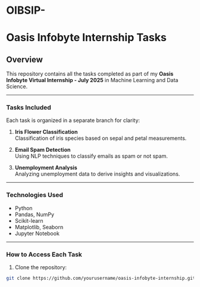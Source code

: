 # OIBSIP-
# Oasis Infobyte Internship Tasks

## Overview

This repository contains all the tasks completed as part of my **Oasis Infobyte Virtual Internship - July 2025** in Machine Learning and Data Science.

---

### Tasks Included

Each task is organized in a separate branch for clarity:

1. **Iris Flower Classification**  
   Classification of iris species based on sepal and petal measurements.

2. **Email Spam Detection**  
   Using NLP techniques to classify emails as spam or not spam.

3. **Unemployment Analysis**  
   Analyzing unemployment data to derive insights and visualizations.

---

### Technologies Used

- Python
- Pandas, NumPy
- Scikit-learn
- Matplotlib, Seaborn
- Jupyter Notebook

---

### How to Access Each Task

1. Clone the repository:
```bash
git clone https://github.com/yourusername/oasis-infobyte-internship.git
